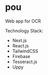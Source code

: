 # pou

Web app for OCR

Technology Stack:

-   Next.js
-   React.js
-   TailwindCSS
-   Firebase
-   Tesseract.js
-   Uppy
